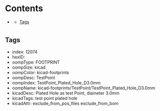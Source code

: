 



Contents
========

* [](#)
	* [Tags](#tags)

# 

## Tags

- index: 12074
- hexID: 
- oompType: FOOTPRINT
- oompSize: kicad
- oompColor: kicad-footprints
- oompDesc: TestPoint
- oompIndex: TestPoint_Plated_Hole_D3.0mm
- oompName: kicad-footprints/TestPoint/TestPoint_Plated_Hole_D3.0mm
- kicadDesc: Plated Hole as test Point, diameter 3.0mm
- kicadTags: test point plated hole
- kicadAttr: exclude_from_pos_files exclude_from_bom

